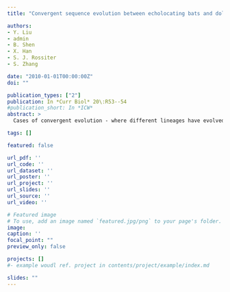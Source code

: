 ```yaml
---
title: "Convergent sequence evolution between echolocating bats and dolphins"

authors:
- Y. Liu
- admin
- B. Shen
- X. Han
- S. J. Rossiter
- S. Zhang

date: "2010-01-01T00:00:00Z"
doi: ""

publication_types: ["2"]
publication: In *Curr Biol* 20\:R53--54
#publication_short: In *ICW*
abstract: >
  Cases of convergent evolution - where different lineages have evolved similar traits independently - are common and have proven central to our understanding of selection. Yet convincing examples of adaptive convergence at the sequence level are exceptionally rare [1]. The motor protein Prestin is expressed in mammalian outer hair cells (OHCs) and is thought to confer high frequency sensitivity and selectivity in the mammalian auditory system [2]. We previously reported that the Prestin gene has undergone sequence convergence among unrelated lineages of echolocating bat [3]. Here we report that this gene has also undergone convergent amino acid substitutions in echolocating dolphins, which group with echolocating bats in a phylogenetic tree of Prestin. Furthermore, we find evidence that these changes were driven by natural selection.

tags: []

featured: false

url_pdf: ''
url_code: ''
url_dataset: ''
url_poster: ''
url_project: ''
url_slides: ''
url_source: ''
url_video: ''

# Featured image
# To use, add an image named `featured.jpg/png` to your page's folder.
image:
caption: ''
focal_point: ""
preview_only: false

projects: []
#- example woudl ref. project in contents/project/example/index.md

slides: ""
---
```

